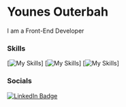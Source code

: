 Younes Outerbah 
========================================================================================================================================

I am a Front-End Developer 
<br/>

### Skills

[![My Skills](https://skillicons.dev/icons?i=html,css)]
[![My Skills](https://skillicons.dev/icons?i=js,react)]
[![My Skills](https://skillicons.dev/icons?i=tailwind,scss)]
<br/>

### Socials

<div id="badges">
  <a href="https://www.linkedin.com/in/younesouterbah/">
    <img src="https://img.shields.io/badge/LinkedIn-blue?style=for-the-badge&logo=linkedin&logoColor=white" alt="LinkedIn Badge"/>
  </a>
</div>

          
                    
          
          
          
